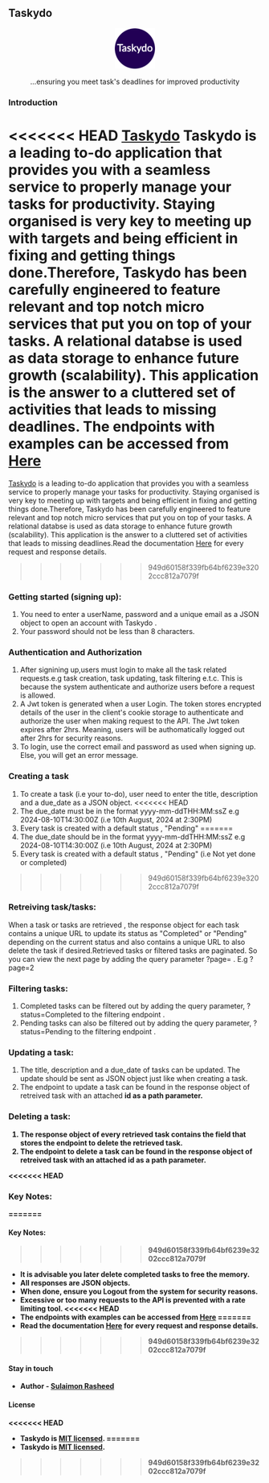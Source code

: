 ## Taskydo
<p align="center">
  <img src="https://github.com/Sulaimon-Rasheed/taskydo/blob/main/src/public/apple-touch-icon.png" width="80" height="80"/>
</p>

  <p align="center"> ...ensuring you meet task's deadlines for improved productivity</p>

### Introduction
<<<<<<< HEAD
[Taskydo](https://taskydo.onrender.com) Taskydo is a leading to-do application that provides you with a seamless service to properly manage your tasks for productivity.
Staying organised is very key to meeting up with targets and being efficient in fixing and getting things done.Therefore, Taskydo has been carefully engineered to feature relevant and top notch micro services that put you on top of your tasks. A relational databse is used as data storage to enhance future growth (scalability).
This application is the answer to a cluttered set of activities that leads to missing deadlines. The endpoints with examples can be accessed from [Here](https://taskydo.onrender.com)
=======
  [Taskydo](https://documenter.getpostman.com/view/28974381/2sA3XLEj2Q) is a leading to-do application that provides you with a seamless service to properly manage your tasks for productivity.
  Staying organised is very key to meeting up with targets and being efficient in fixing and getting things done.Therefore, Taskydo has been carefully engineered to feature   relevant and top notch micro services that put you on top of your tasks. A relational databse is used as data storage to enhance future growth (scalability).
  This application is the answer to a cluttered set of activities that leads to missing deadlines.Read the documentation [Here](https://documenter.getpostman.com/view/28974381/2sA3XLEj2Q) for every request and response details.
>>>>>>> 949d60158f339fb64bf6239e3202ccc812a7079f

### Getting started (signing up):
1. You need to enter a userName, password and a unique email as a JSON object to open an account with Taskydo .
2. Your password should not be less than 8 characters.

### Authentication and Authorization
1. After signining up,users must login to make all the task related requests.e.g task creation, task updating, task filtering e.t.c. This is because the system authenticate and authorize users before a request is allowed.
2. A Jwt token is generated when a user Login. The token stores encrypted details of the user in the client's cookie storage to authenticate and authorize the user when making request to the API. The Jwt token expires after 2hrs. Meaning, users will be authomatically logged out after 2hrs for security reasons.
3. To login, use the correct email and password as used when signing up. Else, you will get an error message.

### Creating a task
1. To create a task (i.e your to-do), user need to enter the title, description and a due_date as a JSON object.
<<<<<<< HEAD
2. The due_date must be in the format yyyy-mm-ddTHH:MM:ssZ e.g 2024-08-10T14:30:00Z (i.e 10th August, 2024 at 2:30PM)
3. Every task is created with a default status , "Pending"
=======
2. The due_date should be in the format yyyy-mm-ddTHH:MM:ssZ e.g 2024-08-10T14:30:00Z (i.e 10th August, 2024 at 2:30PM)
3. Every task is created with a default status , "Pending" (i.e Not yet done or completed)
>>>>>>> 949d60158f339fb64bf6239e3202ccc812a7079f

### Retreiving task/tasks:
When a task or tasks are retrieved , the response object for each task contains a unique URL to update its status as "Completed" or "Pending" depending on the current status and also contains a unique URL to also delete the task if desired.Retrieved tasks or filtered tasks are paginated. So you can view the next page by adding the query parameter ?page= . E.g ?page=2

### Filtering tasks:
1. Completed tasks can be filtered out by adding the query parameter, ?status=Completed to the filtering endpoint .
2. Pending tasks can also be filtered out by adding the query parameter, ?status=Pending to the filtering endpoint .

### Updating a task:
1. The title, description and a due_date of tasks can be updated. The update should be sent as JSON object just like when creating a task.
2. The endpoint to update a task can be found in the response object of retreived task with an attached <b style="font-weight:bold">id<b> as a path parameter.

### Deleting a task:
1. The response object of every retrieved task contains the field that stores the endpoint to delete the retrieved task. 
2. The endpoint to delete a task can be found in the response object of retreived task with an attached <b style="font-weight:bold">id<b> as a path parameter.

<<<<<<< HEAD
### Key Notes:
=======
#### Key Notes:
>>>>>>> 949d60158f339fb64bf6239e3202ccc812a7079f
- It is advisable you later delete completed tasks to free the memory.
- All responses are JSON objects.
- When done, ensure you Logout from the system for security reasons.
- Excessive or too many requests to the API is prevented with a rate limiting tool.
<<<<<<< HEAD
- The endpoints with examples can be accessed from [Here](https://taskydo.onrender.com)
=======
- Read the documentation [Here](https://documenter.getpostman.com/view/28974381/2sA3XLEj2Q) for every request and response details.
>>>>>>> 949d60158f339fb64bf6239e3202ccc812a7079f

#### Stay in touch
- Author - [Sulaimon Rasheed](https://dev-sulaimon.onrender.com)

#### License
<<<<<<< HEAD
- Taskydo is [MIT licensed](LICENSE).
=======
- Taskydo is [MIT licensed](LICENSE).
>>>>>>> 949d60158f339fb64bf6239e3202ccc812a7079f
